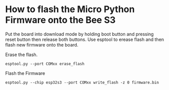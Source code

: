 # How to flash the Micro Python Firmware onto the Bee S3


Put the board into download mode by holding boot button and pressing reset button then release both buttons. 
Use esptool to erease flash and then flash new firmware onto the board.

Erase the flash.
````
esptool.py --port COMxx erase_flash
````

Flash the Firmware
````
esptool.py --chip esp32s3 --port COMxx write_flash -z 0 firmware.bin
````

